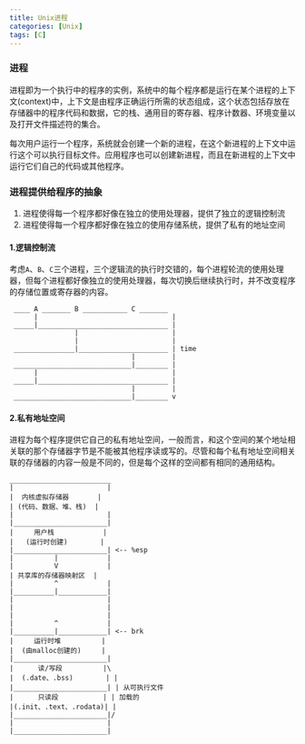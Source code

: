 ```yaml
---
title: Unix进程
categories: [Unix]
tags: [C]
---
```


### 进程

进程即为一个执行中的程序的实例，系统中的每个程序都是运行在某个进程的上下文(context)中，上下文是由程序正确运行所需的状态组成，这个状态包括存放在存储器中的程序代码和数据，它的栈、通用目的寄存器、程序计数器、环境变量以及打开文件描述符的集合。

每次用户运行一个程序，系统就会创建一个新的进程，在这个新进程的上下文中运行这个可以执行目标文件。应用程序也可以创建新进程，而且在新进程的上下文中运行它们自己的代码或其他程序。

### 进程提供给程序的抽象

1. 进程使得每一个程序都好像在独立的使用处理器，提供了独立的逻辑控制流
2. 进程使得每一个程序都好像在独立的使用存储系统，提供了私有的地址空间

#### 1.逻辑控制流

考虑`A`、`B`、`C`三个进程，三个逻辑流的执行时交错的，每个进程轮流的使用处理器，但每个进程都好像独立的使用处理器，每次切换后继续执行时，并不改变程序的存储位置或寄存器的内容。

     ____ A _______ B ___________ C _______  
          |                                 |
     _____|________________________________ |
                    |                       |
                    |                       |
     _______________|______________________ | time
                                  |         |
     _____________________________|________ |
          |                                 |
     _____|________________________________ |
                                  |         |
     _____________________________|________ v

#### 2.私有地址空间

进程为每个程序提供它自己的私有地址空间，一般而言，和这个空间的某个地址相关联的那个存储器字节是不能被其他程序读或写的。尽管和每个私有地址空间相关联的存储器的内容一般是不同的，但是每个这样的空间都有相同的通用结构。

    _________________________
    |                       |
    |  内核虚拟存储器       |
    | (代码、数据、堆、栈)  | 
    |                       |
    |_______________________|
    |     用户栈            |
    |   (运行时创建)        |
    |_______________________| <-- %esp
    |          |            |
    |          V            |
    | 共享库的存储器映射区  |
    |          ^            |
    |__________|____________|
    |                       |
    |                       |
    |                       |
    |          ^            |
    |__________|____________| <-- brk
    |     运行时堆          |
    |  (由malloc创建的)     |
    |_______________________|
    |      读/写段          |\
    |  (.date、.bss)        | |
    |_______________________| | 从可执行文件
    |      只读段           | | 加载的
    |(.init、.text、.rodata)| |
    |_______________________|/
    |                       |
    |_______________________|
